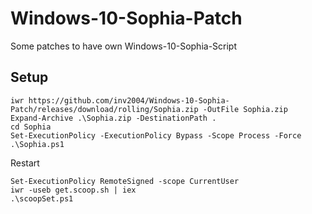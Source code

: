 # Windows-10-Sophia-Patch
Some patches to have own Windows-10-Sophia-Script

## Setup
```pwsh
iwr https://github.com/inv2004/Windows-10-Sophia-Patch/releases/download/rolling/Sophia.zip -OutFile Sophia.zip
Expand-Archive .\Sophia.zip -DestinationPath .
cd Sophia
Set-ExecutionPolicy -ExecutionPolicy Bypass -Scope Process -Force
.\Sophia.ps1
```

Restart

```pwsh
Set-ExecutionPolicy RemoteSigned -scope CurrentUser
iwr -useb get.scoop.sh | iex
.\scoopSet.ps1
```
